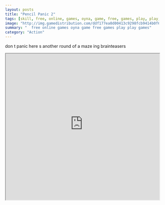 ```yaml
---
layout: posts
title: "Pencil Panic 2"
tags: [skill, free, online, games, oyna, game, free, games, play, play, games]
image: "http://img.gamedistribution.com/ddf177ea0d00413c9298fcb9414b0f61.jpg"
summary: "  free online games oyna game free games play play games"
category: "Action"
---
```


don t panic here s another round of a maze ing brainteasers

<iframe width="100%" height="480px;" src="http://flash.gamedistribution.com?game=ddf177ea0d00413c9298fcb9414b0f61"></iframe>